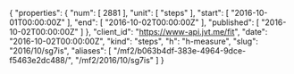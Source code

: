 {
  "properties": {
    "num": [
      2881
    ],
    "unit": [
      "steps"
    ],
    "start": [
      "2016-10-01T00:00:00Z"
    ],
    "end": [
      "2016-10-02T00:00:00Z"
    ],
    "published": [
      "2016-10-02T00:00:00Z"
    ]
  },
  "client_id": "https://www-api.jvt.me/fit",
  "date": "2016-10-02T00:00:00Z",
  "kind": "steps",
  "h": "h-measure",
  "slug": "2016/10/sg7is",
  "aliases": [
    "/mf2/b063b4df-383e-4964-9dce-f5463e2dc488/",
    "/mf2/2016/10/sg7is"
  ]
}
